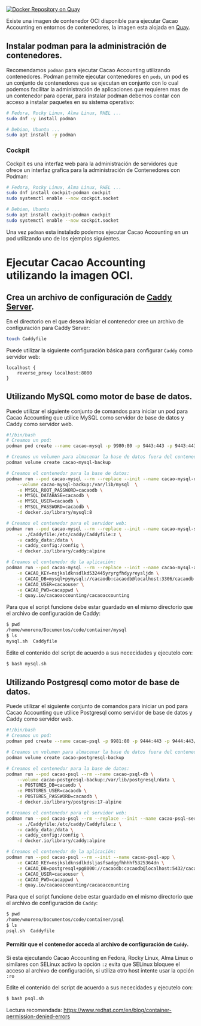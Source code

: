 [![Docker Repository on Quay](https://quay.io/repository/cacaoaccounting/cacaoaccounting/status "Docker Repository on Quay")](https://quay.io/repository/cacaoaccounting/cacaoaccounting)

Existe una imagen de contenedor OCI disponible para ejecutar Cacao Accounting en entornos de contenedores,
la imagen esta alojada en [Quay](https://quay.io/repository/cacaoaccounting/cacaoaccounting).

## Instalar podman para la administración de contenedores.

Recomendamos `podman` para ejecutar Cacao Accounting utilizando contenedores. Podman
permite ejecutar contenedores en `pods`, un pod es un conjunto de contenedores que se ejecutan
en conjunto con lo cual podemos facilitar la administración de aplicaciones que requieren mas de un
contenedor para operar, para instalar podman debemos contar con acceso a instalar paquetes en su
sistema operativo:

```bash
# Fedora, Rocky Linux, Alma Linux, RHEL ...
sudo dnf -y install podman

# Debian, Ubuntu ...
sudo apt install -y podman
```

### Cockpit

Cockpit es una interfaz web para la administración de servidores que ofrece un interfaz grafica
para la administración de Contenedores con Podman:

```bash
# Fedora, Rocky Linux, Alma Linux, RHEL ...
sudo dnf install cockpit-podman cockpit
sudo systemctl enable --now cockpit.socket

# Debian, Ubuntu ...
sudo apt install cockpit-podman cockpit
sudo systemctl enable --now cockpit.socket
```

Una vez `podman` esta instalado podemos ejecutar Cacao Accounting en un pod utilizando uno de
los ejemplos siguientes.

# Ejecutar Cacao Accounting utilizando la imagen OCI.

## Crea un archivo de configuración de [Caddy Server](https://caddyserver.com/).

En el directorio en el que desea iniciar el contenedor cree un archivo de configuración para Caddy Server:

```bash
touch Caddyfile
```

Puede utilizar la siguiente configuración básica para configurar `Caddy` como servidor web:

```
localhost {
	reverse_proxy localhost:8080
}
```

## Utilizando MySQL como motor de base de datos.

Puede utilizar el siguiente conjunto de comandos para iniciar un pod para Cacao Accounting
que utilice MySQL como servidor de base de datos y Caddy como servidor web.

```bash
#!/bin/bash
# Creamos un pod:
podman pod create --name cacao-mysql -p 9980:80 -p 9443:443 -p 9443:443/udp

# Creamos un volumen para almacenar la base de datos fuera del contenedor:
podman volume create cacao-mysql-backup

# Creamos el contenedor para la base de datos:
podman run --pod cacao-mysql --rm --replace --init --name cacao-mysql-db \
    --volume cacao-mysql-backup:/var/lib/mysql  \
    -e MYSQL_ROOT_PASSWORD=cacaodb \
    -e MYSQL_DATABASE=cacaodb \
    -e MYSQL_USER=cacaodb \
    -e MYSQL_PASSWORD=cacaodb \
    -d docker.io/library/mysql:8

# Creamos el contenedor para el servidor web:
podman run --pod cacao-mysql --rm --replace --init --name cacao-mysql-server \
    -v ./Caddyfile:/etc/caddy/Caddyfile:z \
    -v caddy_data:/data \
    -v caddy_config:/config \
    -d docker.io/library/caddy:alpine

# Creamos el contenedor de la aplicación:
podman run --pod cacao-mysql --rm --replace --init --name cacao-mysql-app \
    -e CACAO_KEY=nsjksldknsdlkd532445yryrgfhdyyreysljdn \
    -e CACAO_DB=mysql+pymysql://cacaodb:cacaodb@localhost:3306/cacaodb \
    -e CACAO_USER=cacaouser \
    -e CACAO_PWD=cacappwd \
    -d quay.io/cacaoaccounting/cacaoaccounting
```

Para que el script funcione debe estar guardado en el mismo directorio que el archivo de configuración
de Caddy:

```bash
$ pwd
/home/wmoreno/Documentos/code/container/mysql
$ ls
mysql.sh  Caddyfile
```

Edite el contenido del script de acuerdo a sus nececidades y ejecutelo con:

```bash
$ bash mysql.sh
```

## Utilizando Postgresql como motor de base de datos.

Puede utilizar el siguiente conjunto de comandos para iniciar un pod para Cacao Accounting
que utilice Postgresql como servidor de base de datos y Caddy como servidor web.

```bash
#!/bin/bash
# Creamos un pod:
podman pod create --name cacao-psql -p 9981:80 -p 9444:443 -p 9444:443/udp

# Creamos un volumen para almacenar la base de datos fuera del contenedor:
podman volume create cacao-postgresql-backup

# Creamos el contenedor para la base de datos:
podman run --pod cacao-psql --rm --name cacao-psql-db \
    --volume cacao-postgresql-backup:/var/lib/postgresql/data \
    -e POSTGRES_DB=cacaodb \
    -e POSTGRES_USER=cacaodb \
    -e POSTGRES_PASSWORD=cacaodb \
    -d docker.io/library/postgres:17-alpine

# Creamos el contenedor para el servidor web:
podman run --pod cacao-psql --rm --replace --init --name cacao-psql-server \
    -v ./Caddyfile:/etc/caddy/Caddyfile:z \
    -v caddy_data:/data \
    -v caddy_config:/config \
    -d docker.io/library/caddy:alpine

# Creamos el contenedor de la aplicación:
podman run --pod cacao-psql --rm --init --name cacao-psql-app \
    -e CACAO_KEY=nsjksldknsdlkdsljasfsadggfhhhhf5325364dn \
    -e CACAO_DB=postgresql+pg8000://cacaodb:cacaodb@localhost:5432/cacaodb \
    -e CACAO_USER=cacaouser \
    -e CACAO_PWD=cacappwd \
    -d quay.io/cacaoaccounting/cacaoaccounting
```

Para que el script funcione debe estar guardado en el mismo directorio que el archivo de configuración
de `Caddy`:

```bash
$ pwd
/home/wmoreno/Documentos/code/container/psql
$ ls
psql.sh  Caddyfile
```

#### Permitir que el contenedor acceda al archivo de configuración de `Caddy`.

Si esta ejecutando Cacao Accounting en Fedora, Rocky Linux, Alma Linux o similares con SELinux activo la opción `:z`
evita que SELinux bloquee el acceso al archivo de configuración, si utiliza otro host intente usar la opción `:ro`

Edite el contenido del script de acuerdo a sus nececidades y ejecutelo con:

```bash
$ bash psql.sh
```

Lectura recomendada: https://www.redhat.com/en/blog/container-permission-denied-errors
